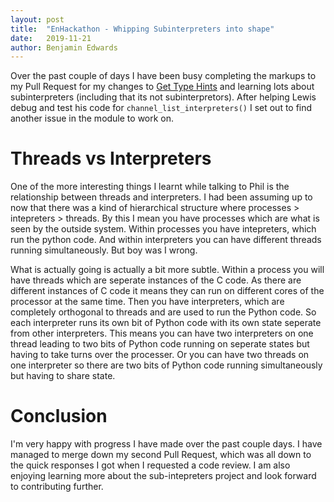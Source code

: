 ```yaml
---
layout: post
title:  "EnHackathon - Whipping Subinterpreters into shape"
date:   2019-11-21
author: Benjamin Edwards
---
```


Over the past couple of days I have been busy completing the markups to my Pull Request for my changes to [Get Type Hints]() and learning lots about subinterpreters (including that its not subinterpretors). After helping Lewis debug and test his code for `channel_list_interpreters()` I set out to find another issue in the module to work on. 


# Threads vs Interpreters

One of the more interesting things I learnt while talking to Phil is the relationship between threads and interpreters. I had been assuming up to now that there was a kind of hierarchical structure where processes > intepreters > threads. By this I mean you have processes which are what is seen by the outside system. Within processes you have intepreters, which run the python code. And within interpreters you can have different threads running simultaneously. But boy was I wrong.

What is actually going is actually a bit more subtle. Within a process you will have threads which are seperate instances of the C code. As there are different instances of C code it means they can run on different cores of the processor at the same time. Then you have interpreters, which are completely orthogonal to threads and are used to run the Python code. So each interpreter runs its own bit of Python code with its own state seperate from other interpreters. This means you can have two interpreters on one thread leading to two bits of Python code running on seperate states but having to take turns over the processer. Or you can have two threads on one interpreter so there are two bits of Python code running simultaneously but having to share state. 


# Conclusion

I'm very happy with progress I have made over the past couple days. I have managed to merge down my second Pull Request, which was all down to the quick responses I got when I requested a code review. I am also enjoying learning more about the sub-intepreters project and look forward to contributing further.
